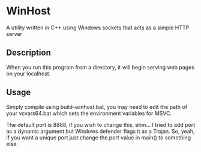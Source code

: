 # WinHost

A utility written in C++ using Windows sockets that acts as a simple HTTP server

## Description

When you run this program from a directory, it will begin serving web pages on your localhost. 

## Usage

Simply compile using build-winhost.bat, you may need to edit the path of your vcvars64.bat which sets the environment variables for MSVC.

The default port is 8888, if you wish to change this, ehm... I tried to add port as a dynamic argument but Windows defender flags it as a Trojan. So, yeah, if you want a unique port just change the port value in main() to something else. 